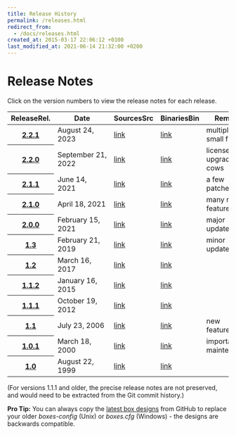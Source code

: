 ```yaml
---
title: Release History
permalink: /releases.html
redirect_from:
  - /docs/releases.html
created_at: 2015-03-17 22:06:12 +0100
last_modified_at: 2021-06-14 21:32:00 +0200
---
```


# Release Notes

Click on the version numbers to view the release notes for each release.

<table class="table table-striped">
  <thead>
    <tr>
      <th scope="col"><span class="d-none d-sm-inline">Release</span><span class="d-inline d-sm-none">Rel.</span></th>
      <th scope="col">Date</th>
      <th scope="col"><span class="d-none d-sm-inline">Sources</span><span class="d-inline d-sm-none">Src</span></th>
      <th scope="col"><span class="d-none d-sm-inline">Binaries</span><span class="d-inline d-sm-none">Bin</span></th>
      <th scope="col" class="d-none d-sm-table-cell">Remark</th>
    </tr>
  </thead>
  <tbody>
    <tr>
      <th scope="row"><a href="{{ site.baseurl}}{% post_url 2023-08-24-boxes-v2.2.1-released %}">2.2.1</a></th>
      <td>August&nbsp;24, 2023</td>
      <td><a href="https://github.com/{{ site.github }}/tree/v2.2.1">link</a></td>
      <td><a href="https://github.com/{{ site.github }}/releases/tag/v2.2.1">link</a></td>
      <td class="d-none d-sm-table-cell">multiple small fixes</td>
    </tr>
    <tr>
      <th scope="row"><a href="{{ site.baseurl}}{% post_url 2022-09-21-boxes-v2.2.0-released %}">2.2.0</a></th>
      <td>September&nbsp;21, 2022</td>
      <td><a href="https://github.com/{{ site.github }}/tree/v2.2.0">link</a></td>
      <td><a href="https://github.com/{{ site.github }}/releases/tag/v2.2.0">link</a></td>
      <td class="d-none d-sm-table-cell">license upgrade, cows</td>
    </tr>
    <tr>
      <th scope="row"><a href="{{ site.baseurl}}{% post_url 2021-06-14-boxes-v2.1.1-released %}">2.1.1</a></th>
      <td>June&nbsp;14, 2021</td>
      <td><a href="https://github.com/{{ site.github }}/tree/v2.1.1">link</a></td>
      <td><a href="https://github.com/{{ site.github }}/releases/tag/v2.1.1">link</a></td>
      <td class="d-none d-sm-table-cell">a few patches</td>
    </tr>
    <tr>
      <th scope="row"><a href="{{ site.baseurl}}{% post_url 2021-04-18-boxes-v2.1.0-released %}">2.1.0</a></th>
      <td>April&nbsp;18, 2021</td>
      <td><a href="https://github.com/{{ site.github }}/tree/v2.1.0">link</a></td>
      <td><a href="https://github.com/{{ site.github }}/releases/tag/v2.1.0">link</a></td>
      <td class="d-none d-sm-table-cell">many new features</td>
    </tr>
    <tr>
      <th scope="row"><a href="{{ site.baseurl}}{% post_url 2021-02-15-boxes-v2.0.0-released %}">2.0.0</a></th>
      <td>February&nbsp;15, 2021</td>
      <td><a href="https://github.com/{{ site.github }}/tree/v2.0.0">link</a></td>
      <td><a href="https://github.com/{{ site.github }}/releases/tag/v2.0.0">link</a></td>
      <td class="d-none d-sm-table-cell">major update</td>
    </tr>
    <tr>
      <th scope="row"><a href="{{ site.baseurl}}{% post_url 2019-02-21-boxes-v1.3-released %}">1.3</a></th>
      <td>February&nbsp;21, 2019</td>
      <td><a href="https://github.com/{{ site.github }}/tree/v1.3">link</a></td>
      <td><a href="https://github.com/{{ site.github }}/releases/tag/v1.3">link</a></td>
      <td class="d-none d-sm-table-cell">minor update</td>
    </tr>
    <tr>
      <th scope="row"><a href="{{ site.baseurl}}{% post_url 2017-03-16-boxes-v1.2-released %}">1.2</a></th>
      <td>March&nbsp;16, 2017</td>
      <td><a href="https://github.com/{{ site.github }}/tree/v1.2">link</a></td>
      <td><a href="https://github.com/{{ site.github }}/releases/tag/v1.2">link</a></td>
      <td class="d-none d-sm-table-cell">&nbsp;</td>
    </tr>
    <tr>
      <th scope="row"><a href="{{ site.baseurl}}{% post_url 2015-01-16-boxes-v1.1.2-released %}">1.1.2</a></th>
      <td>January&nbsp;16, 2015</td>
      <td><a href="https://github.com/{{ site.github }}/tree/v1.1.2">link</a></td>
      <td><a href="https://github.com/{{ site.github }}/releases/tag/v1.1.2">link</a></td>
      <td class="d-none d-sm-table-cell">&nbsp;</td>
    </tr>
    <tr>
      <th scope="row"><a href="https://github.com/{{ site.github }}/releases/tag/v1.1.1">1.1.1</a></th>
      <td>October&nbsp;19, 2012</td>
      <td><a href="https://github.com/{{ site.github }}/tree/release_1.1.1">link</a></td>
      <td><a href="https://github.com/{{ site.github }}/releases/tag/v1.1.1">link</a></td>
      <td class="d-none d-sm-table-cell">&nbsp;</td>
    </tr>
    <tr>
      <th scope="row"><a href="https://github.com/{{ site.github }}/releases/tag/v1.1">1.1</a></th>
      <td>July&nbsp;23, 2006</td>
      <td><a href="https://github.com/{{ site.github }}/tree/release_1.1">link</a></td>
      <td><a href="https://github.com/{{ site.github }}/releases/tag/v1.1">link</a></td>
      <td class="d-none d-sm-table-cell">new features</td>
    </tr>
    <tr>
      <th scope="row"><a href="https://github.com/{{ site.github }}/releases/tag/v1.0.1">1.0.1</a></th>
      <td>March&nbsp;18, 2000</td>
      <td><a href="https://github.com/{{ site.github }}/tree/release_1.0.1">link</a></td>
      <td><a href="https://github.com/{{ site.github }}/releases/tag/v1.0.1">link</a></td>
      <td class="d-none d-sm-table-cell">important maintenance</td>
    </tr>
    <tr>
      <th scope="row"><a href="https://github.com/{{ site.github }}/releases/tag/v1.0">1.0</a></th>
      <td>August&nbsp;22, 1999</td>
      <td><a href="https://github.com/{{ site.github }}/tree/release_1.0">link</a></td>
      <td><a href="https://github.com/{{ site.github }}/releases/tag/v1.0">link</a></td>
      <td class="d-none d-sm-table-cell">&nbsp;</td>
    </tr>
  </tbody>
</table>

(For versions 1.1.1 and older, the precise release notes are not preserved, and would need to be extracted from the
Git commit history.)


<div class="alert alert-primary my-5">
    <strong>Pro Tip:</strong> You can always copy the
    <a href="https://github.com/{{ site.github }}/blob/master/boxes-config">latest box designs</a>
    from GitHub to replace your older <i>boxes-config</i> (Unix) or <i>boxes.cfg</i> (Windows) - the designs
    are backwards compatible.
</div>
